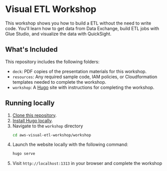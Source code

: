 # Visual ETL Workshop

This workshop shows you how to build a ETL without the need to write code. You'll learn how to get data from Data Exchange, build ETL jobs with Glue Studio, and visualize the data with QuickSight.

## What's Included

This repository includes the following folders:

* `deck`: PDF copies of the presentation materials for this workshop.
* `resources`: Any required sample code, IAM policies, or Cloudformation templates needed to complete the workshop.
* `workshop`: A [Hugo](https://gohugo.io) site with instructions for completing the workshop.

## Running locally

1. [Clone this repository](https://help.github.com/articles/fork-a-repo/).
2. [Install Hugo locally](https://gohugo.io/overview/quickstart/).
3. Navigate to the `workshop` directory
    ```bash
    cd aws-visual-etl-workshop/workshop
    ```
4. Launch the website locally with the following command:
    ```bash
    hugo serve
    ```
5. Visit `http://localhost:1313` in your browser and complete the workshop
